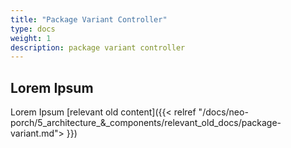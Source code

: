 ```yaml
---
title: "Package Variant Controller"
type: docs
weight: 1
description: package variant controller
---
```


## Lorem Ipsum

Lorem Ipsum [relevant old content]({{< relref "/docs/neo-porch/5_architecture_&_components/relevant_old_docs/package-variant.md"> }})
